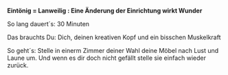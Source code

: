 **Eintönig = Lanweilig : Eine Änderung der Einrichtung wirkt Wunder**

So lang dauert´s: 30 Minuten

Das brauchts Du: Dich, deinen kreativen Kopf und ein bisschen Muskelkraft

So geht´s: Stelle in einerm Zimmer deiner Wahl deine Möbel nach Lust und Laune um. Und wenn es dir doch nicht gefällt stelle sie einfach wieder zurück.

